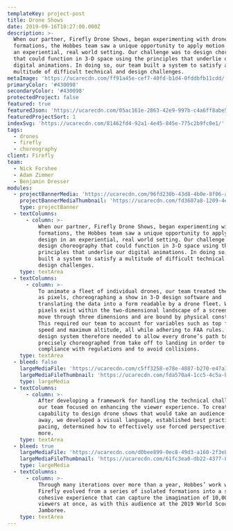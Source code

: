 ```yaml
---
templateKey: project-post
title: Drone Shows
date: 2019-09-16T18:27:00.000Z
description: >-
  When our partner, Firefly Drone Shows, began experimenting with drone
  formations, the Hobbes team saw a unique opportunity to apply motion design in
  an experiential, real world setting. Our challenge was to design choreography
  that could function in 3-D space using the principles that underlie our
  digital animations. In doing so, our team built a system to satisfy a
  multitude of difficult technical and design challenges. 
metaImage: 'https://ucarecdn.com/ff91a45e-cef7-40fd-b1d4-0fddbfb11cdd/'
primaryColor: '#430098'
secondaryColor: '#430098'
protectedProject: false
featured: true
featuredJson: 'https://ucarecdn.com/05ac161e-2863-42e9-997b-c4a6ff8abe54/'
featuredProjectSort: 1
indexSvg: 'https://ucarecdn.com/81462fd4-92a1-4e45-845e-775c2b9fc0e1/'
tags:
  - drones
  - firefly
  - choreography
client: Firefly
team:
  - Nick Forshee
  - Adam Zimmer
  - Benjamin Dresser
modules:
  - projectBannerMedia: 'https://ucarecdn.com/96fd230b-43d8-4b0e-8f06-aeadba5b4fcc/'
    projectBannerMediaThumbnail: 'https://ucarecdn.com/fd3607a8-1209-4e8e-8b62-8bddd5e489bf/'
    type: projectBanner
  - textColumns:
      - column: >-
          When our partner, Firefly Drone Shows, began experimenting with drone
          formations, the Hobbes team saw a unique opportunity to apply motion
          design in an experiential, real world setting. Our challenge was to
          design choreography that could function in 3-D space using the
          principles that underlie our digital animations. In doing so, our team
          built a system to satisfy a multitude of difficult technical and
          design challenges.
    type: textArea
  - textColumns:
      - column: >-
          To animate a fleet of individual drones, our team treated the drones
          as pixels, choreographing a show in 3-D design software and
          translating the data into a form readable by a drone fleet. Whereas
          pixels exist within the two-dimensional landscape of a screen, drones
          move through three dimensions and are bound by physical constraints.
          This required our team to account for variables such as top flight
          speed and maximum altitude, all while adhering to FAA rules. Our
          design system therefore needed to allow every drone’s path to be
          precisely choreographed from take off to landing in order to maintain
          compliance with regulations and to avoid collisions.
    type: textArea
  - bleed: false
    largeMediaFile: 'https://ucarecdn.com/c5ff3258-e78e-4887-b270-e47a31be1096/'
    largeMediaFileThumbnail: 'https://ucarecdn.com/fda570a4-1cc5-4c5a-bfb0-d58ffa9b22c3/'
    type: largeMedia
  - textColumns:
      - column: >-
          After developing a framework for handling the technical challenges,
          our team focused on enhancing the viewer experience. To create the
          capability to design drone shows that would take an audience’s breath
          away, we developed a visual language, established best practices for
          pacing, determined how to effectively use forced perspective, and
          more.
    type: textArea
  - bleed: true
    largeMediaFile: 'https://ucarecdn.com/d0bee899-0ec8-49d3-a160-2f3eb56b43e1/'
    largeMediaFileThumbnail: 'https://ucarecdn.com/61fc3ea0-db22-4377-8bd1-51e54bfa250c/'
    type: largeMedia
  - textColumns:
      - column: >-
          Through many iterations over more than a year, Hobbes’ work with
          Firefly evolved from a series of isolated formations into a single,
          cohesive experience that can capture the imagination of 10,000+
          viewers at once, as with this audience at the 2019 World Scout
          Jamboree.
    type: textArea
---
```


